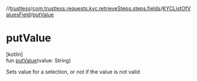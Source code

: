 //[trustless](../../../index.md)/[com.trustless.requests.kyc.retrieveSteps.steps.fields](../index.md)/[KYCListOfValuesField](index.md)/[putValue](put-value.md)

# putValue

[kotlin]\
fun [putValue](put-value.md)(value: String)

Sets value for a selection, or not if the value is not valid
